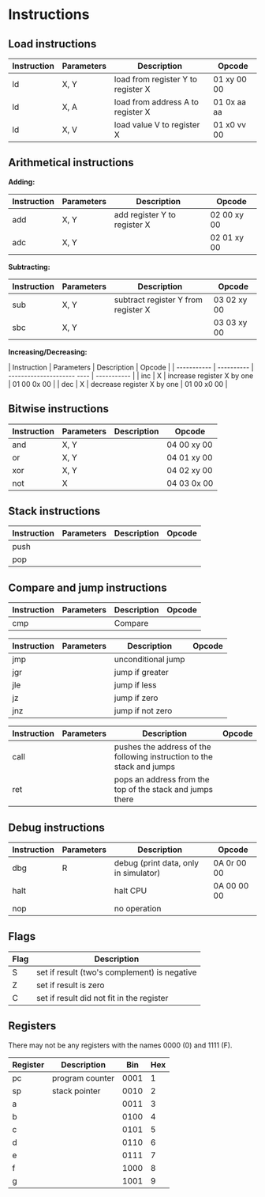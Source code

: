# Instructions

## Load instructions

| Instruction | Parameters | Description                        | Opcode      |
| ----------- | ---------- | ---------------------------------- | ----------- |
| ld          | X, Y       | load from register Y to register X | 01 xy 00 00 |
| ld          | X, A       | load from address A to register X  | 01 0x aa aa |
| ld          | X, V       | load value V to register X         | 01 x0 vv 00 |

## Arithmetical instructions

**Adding:**

| Instruction | Parameters | Description                  | Opcode      |
| ----------- | ---------- | ---------------------------- | ----------- |
| add         | X, Y       | add register Y to register X | 02 00 xy 00 |
| adc         | X, Y       |                              | 02 01 xy 00 |

**Subtracting:**

| Instruction | Parameters | Description                         | Opcode      |
| ----------- | ---------- | ----------------------------------- | ----------- |
| sub         | X, Y       | subtract register Y from register X | 03 02 xy 00 |
| sbc         | X, Y       |                                     | 03 03 xy 00 |

**Increasing/Decreasing:**

| Instruction | Parameters | Description                | Opcode      |
| ----------- | ---------- | --------------------- ---- | ----------- |
| inc         | X          | increase register X by one | 01 00 0x 00 |
| dec         | X          | decrease register X by one | 01 00 x0 00 |

## Bitwise instructions

| Instruction | Parameters | Description | Opcode      |
| ----------- | ---------- | ----------- | ----------- |
| and         | X, Y       |             | 04 00 xy 00 |
| or          | X, Y       |             | 04 01 xy 00 |
| xor         | X, Y       |             | 04 02 xy 00 |
| not         | X          |             | 04 03 0x 00 |

## Stack instructions

| Instruction | Parameters | Description | Opcode      |
| ----------- | ---------- | ----------- | ----------- |
| push        |            |             |             |
| pop         |            |             |             |

## Compare and jump instructions

| Instruction | Parameters | Description | Opcode      |
| ----------- | ---------- | ----------- | ----------- |
| cmp         |            | Compare     |             |

| Instruction | Parameters | Description        | Opcode      |
| ----------- | ---------- | ------------------ | ----------- |
| jmp         |            | unconditional jump |             |    
| jgr         |            | jump if greater    |             |
| jle         |            | jump if less       |             |
| jz          |            | jump if zero       |             |
| jnz         |            | jump if not zero   |             |

| Instruction | Parameters | Description                                                            | Opcode      |
| ----------- | ---------- | ---------------------------------------------------------------------- | ----------- |
| call        |            | pushes the address of the following instruction to the stack and jumps |             |
| ret         |            | pops an address from the top of the stack and jumps there              |             |

## Debug instructions

| Instruction | Parameters | Description                           | Opcode      |
| ----------- | ---------- | ------------------------------------- | ----------- |
| dbg         | R          | debug (print data, only in simulator) | 0A 0r 00 00 |
| halt        |            | halt CPU                              | 0A 00 00 00 |
| nop         |            | no operation                          |             |


## Flags

| Flag | Description                                  |
| ---- | -------------------------------------------- |
| S    | set if result (two's complement) is negative |
| Z    | set if result is zero                        |
| C    | set if result did not fit in the register    |


## Registers

There may not be any registers with the names 0000 (0) and 1111 (F).

| Register | Description     | Bin  | Hex |
| -------- | --------------- | ---- | --- |
| pc       | program counter | 0001 | 1   |
| sp       | stack pointer   | 0010 | 2   |
| a        |                 | 0011 | 3   |
| b        |                 | 0100 | 4   |
| c        |                 | 0101 | 5   |
| d        |                 | 0110 | 6   |
| e        |                 | 0111 | 7   |
| f        |                 | 1000 | 8   |
| g        |                 | 1001 | 9   |